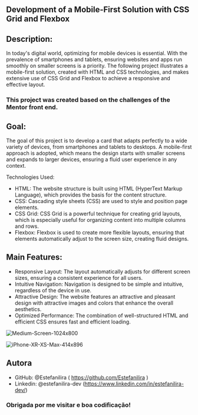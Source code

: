 ## Development of a Mobile-First Solution with CSS Grid and Flexbox

## Description:

In today's digital world, optimizing for mobile devices is essential. With the prevalence of smartphones and tablets, ensuring websites and apps run smoothly on smaller screens is a priority. The following project illustrates a mobile-first solution, created with HTML and CSS technologies, and makes extensive use of CSS Grid and Flexbox to achieve a responsive and effective layout.

### This project was created based on the challenges of the Mentor front end.

## Goal:

The goal of this project is to develop a card that adapts perfectly to a wide variety of devices, from smartphones and tablets to desktops. A mobile-first approach is adopted, which means the design starts with smaller screens and expands to larger devices, ensuring a fluid user experience in any context.

Technologies Used:

* HTML: The website structure is built using HTML (HyperText Markup Language), which provides the basis for the content structure.
* CSS: Cascading style sheets (CSS) are used to style and position page elements.
* CSS Grid: CSS Grid is a powerful technique for creating grid layouts, which is especially useful for organizing content into multiple columns and rows.
* Flexbox: Flexbox is used to create more flexible layouts, ensuring that elements automatically adjust to the screen size, creating fluid designs.

## Main Features:

* Responsive Layout: The layout automatically adjusts for different screen sizes, ensuring a consistent experience for all users.
* Intuitive Navigation: Navigation is designed to be simple and intuitive, regardless of the device in use.
* Attractive Design: The website features an attractive and pleasant design with attractive images and colors that enhance the overall aesthetics.
* Optimized Performance: The combination of well-structured HTML and efficient CSS ensures fast and efficient loading.


![Medium-Screen-1024x800](https://github.com/Estefanilira/Qr-code-component/assets/126111557/20daf694-449e-483e-8cba-96763dc224a0)


![iPhone-XR-XS-Max-414x896](https://github.com/Estefanilira/Qr-code-component/assets/126111557/f79a0560-9f32-4cab-a062-2ad6647641db)



 ## Autora

* GitHub: @Estefanilira ( https://github.com/Estefanilira )
* Linkedin: @estefanilira-dev (https://www.linkedin.com/in/estefanilira-dev/)
 
### Obrigada por me visitar e boa codificação!
